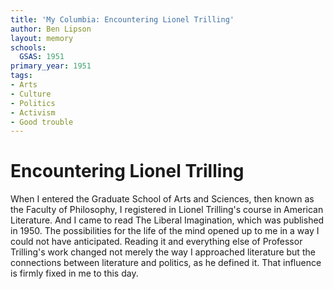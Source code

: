 ```yaml
---
title: 'My Columbia: Encountering Lionel Trilling'
author: Ben Lipson
layout: memory
schools:
  GSAS: 1951
primary_year: 1951
tags:
- Arts
- Culture
- Politics
- Activism
- Good trouble
---
```

# Encountering Lionel Trilling

When I entered the Graduate School of Arts and Sciences, then known as the Faculty of Philosophy, I registered in Lionel Trilling's course in American Literature.  And I came to read The Liberal Imagination, which was published in 1950. The  possibilities for the life of the mind opened up to me in a way I could not have anticipated. Reading it and everything else of Professor Trilling's work changed not merely the way I approached literature but the connections between literature and politics, as he defined it. That influence is firmly fixed in me to this day.
